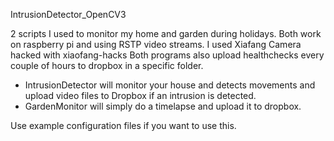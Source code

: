 IntrusionDetector_OpenCV3

2 scripts I used to monitor my home and garden during holidays.
Both work on raspberry pi and using RSTP video streams. I used Xiafang Camera hacked with xiaofang-hacks
Both programs also upload healthchecks every couple of hours to dropbox in a specific folder.

- IntrusionDetector will monitor your house and detects movements and upload video files to Dropbox if an intrusion is detected.
- GardenMonitor will simply do a timelapse and upload it to dropbox.

Use example configuration files if you want to use this.
